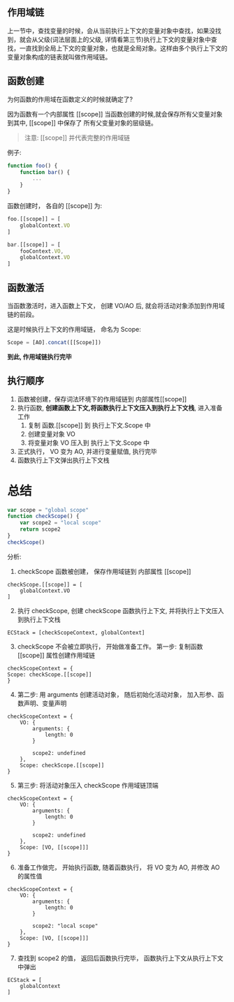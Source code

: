 ## 作用域链

上一节中，查找变量的时候，会从当前执行上下文的变量对象中查找，如果没找到，就会从父级(词法层面上的父级, 详情看第三节)执行上下文的变量对象中查找，一直找到全局上下文的变量对象，也就是全局对象。这样由多个执行上下文的变量对象构成的链表就叫做作用域链。

## 函数创建

为何函数的作用域在函数定义的时候就确定了?

因为函数有一个内部属性 \[[scope]] 当函数创建的时候,就会保存所有父变量对象到其中, \[[scope]] 中保存了 所有父变量对象的层级链。

> 注意: \[[scope]] 并代表完整的作用域链

例子:

```js
function foo() {
    function bar() {
        ...
    }
}
```

函数创建时， 各自的 \[[scope]] 为:

```js
foo.[[scope]] = [
    globalContext.VO
]

bar.[[scope]] = [
    fooContext.VO,
    globalContext.VO
]

```

## 函数激活

当函数激活时，进入函数上下文， 创建 VO/AO 后, 就会将活动对象添加到作用域链的前段。

这是时候执行上下文的作用域链， 命名为 Scope:

```js
Scope = [AO].concat([[Scope]])
```

**到此, 作用域链执行完毕**

## 执行顺序

1. 函数被创建，保存词法环境下的作用域链到 内部属性\[[scope]]
2. 执行函数, **创建函数上下文,将函数执行上下文压入到执行上下文栈**, 进入准备工作
   1. 复制 函数.\[[scope]] 到 执行上下文.Scope 中
   2. 创建变量对象 VO
   3. 将变量对象 VO 压入到 执行上下文.Scope 中
3. 正式执行， VO 变为 AO, 并进行变量赋值, 执行完毕
4. 函数执行上下文弹出执行上下文栈

# 总结

```js
var scope = "global scope"
function checkScope() {
	var scope2 = "local scope"
	return scope2
}
checkScope()
```

分析:

1. checkScope 函数被创建， 保存作用域链到 内部属性 \[[scope]]

```
checkScope.[[scope]] = [
    globalContext.VO
]
```

2. 执行 checkScope, 创建 checkScope 函数执行上下文, 并将执行上下文压入到执行上下文栈

```
ECStack = [checkScopeContext, globalContext]
```

3. checkScope 不会被立即执行， 开始做准备工作。
   第一步: 复制函数\[[scope]] 属性创建作用域链

```
checkScopeContext = {
Scope: checkScope.[[scope]]
}
```

4. 第二步: 用 arguments 创建活动对象， 随后初始化活动对象， 加入形参、函数声明、变量声明

```
checkScopeContext = {
    VO: {
        arguments: {
            length: 0
        }

        scope2: undefined
    },
    Scope: checkScope.[[scope]]
}
```

5. 第三步: 将活动对象压入 checkScope 作用域链顶端

```
checkScopeContext = {
    VO: {
        arguments: {
            length: 0
        }

        scope2: undefined
    },
    Scope: [VO, [[scope]]]
}
```

6. 准备工作做完， 开始执行函数, 随着函数执行， 将 VO 变为 AO, 并修改 AO 的属性值

```
checkScopeContext = {
    VO: {
        arguments: {
            length: 0
        }

        scope2: "local scope"
    },
    Scope: [VO, [[scope]]]
}
```

7. 查找到 scope2 的值， 返回后函数执行完毕， 函数执行上下文从执行上下文中弹出

```
ECStack = [
    globalContext
]
```
